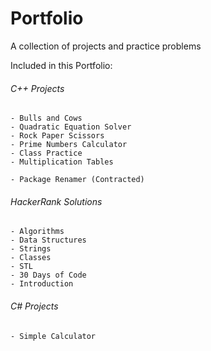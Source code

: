 # Portfolio  
A collection of projects and practice problems  
  
Included in this Portfolio:  
###### C++ Projects  
	- Bulls and Cows  
	- Quadratic Equation Solver  
	- Rock Paper Scissors  
	- Prime Numbers Calculator  
	- Class Practice  
	- Multiplication Tables
	
	- Package Renamer (Contracted)  
	
###### HackerRank Solutions  
	- Algorithms  
	- Data Structures  
	- Strings  
	- Classes  
	- STL  
	- 30 Days of Code  
	- Introduction  
  
###### C# Projects  
	- Simple Calculator  